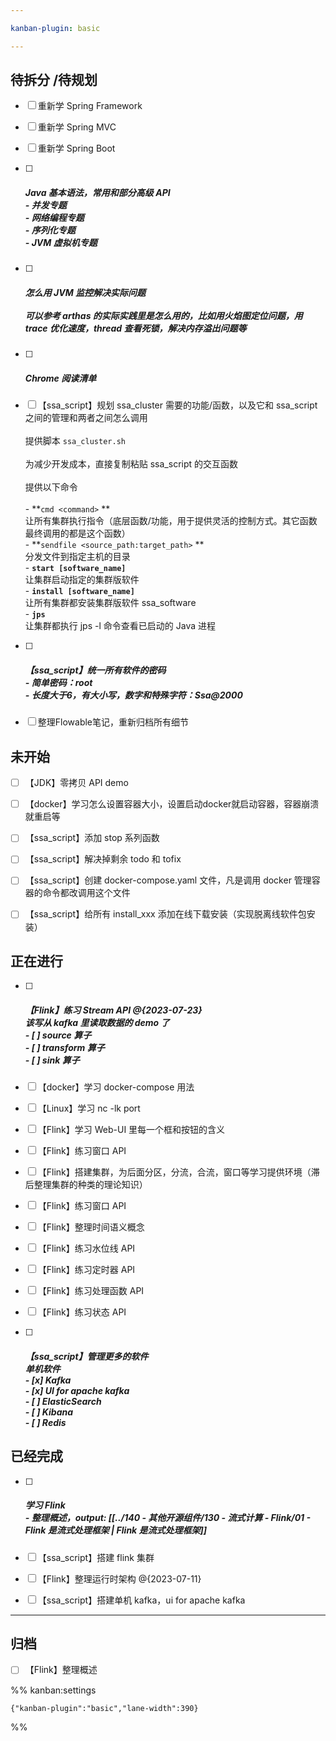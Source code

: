 ```yaml
---

kanban-plugin: basic

---
```


## 待拆分 /待规划

- [ ] 重新学 Spring Framework
- [ ] 重新学 Spring MVC
- [ ] 重新学 Spring Boot
- [ ] ##### Java 基本语法，常用和部分高级 API<br>- 并发专题<br>- 网络编程专题<br>- 序列化专题<br>- JVM 虚拟机专题
- [ ] ##### 怎么用 JVM 监控解决实际问题<br><br>可以参考 arthas 的实际实践里是怎么用的，比如用火焰图定位问题，用 trace 优化速度，thread 查看死锁，解决内存溢出问题等
- [ ] ##### Chrome 阅读清单
- [ ] 【ssa_script】规划 ssa_cluster 需要的功能/函数，以及它和 ssa_script 之间的管理和两者之间怎么调用<br><br>提供脚本 `ssa_cluster.sh`<br><br>为减少开发成本，直接复制粘贴 ssa_script 的交互函数<br><br>提供以下命令<br><br>- **`cmd <command>` **<br>  让所有集群执行指令（底层函数/功能，用于提供灵活的控制方式。其它函数最终调用的都是这个函数）<br>- **`sendfile <source_path:target_path>` **<br>  分发文件到指定主机的目录<br>- **`start [software_name]`**<br>  让集群启动指定的集群版软件<br>- **`install [software_name]`**<br>  让所有集群都安装集群版软件 ssa_software<br>- **`jps`**<br>  让集群都执行 jps -l 命令查看已启动的 Java 进程
- [ ] ##### 【ssa_script】统一所有软件的密码<br>- 简单密码：root<br>- 长度大于6，有大小写，数字和特殊字符：Ssa@2000
- [ ] 整理Flowable笔记，重新归档所有细节


## 未开始

- [ ] 【JDK】零拷贝 API demo
- [ ] 【docker】学习怎么设置容器大小，设置启动docker就启动容器，容器崩溃就重启等
- [ ] 【ssa_script】添加 stop 系列函数
- [ ] 【ssa_script】解决掉剩余 todo 和 tofix
- [ ] 【ssa_script】创建 docker-compose.yaml 文件，凡是调用 docker 管理容器的命令都改调用这个文件
- [ ] 【ssa_script】给所有 install_xxx 添加在线下载安装（实现脱离线软件包安装）


## 正在进行

- [ ] ##### 【Flink】练习 Stream API @{2023-07-23}<br>该写从 kafka 里读取数据的 demo 了<br>- [ ] source 算子<br>- [ ] transform 算子<br>- [ ] sink 算子
- [ ] 【docker】学习 docker-compose 用法
- [ ] 【Linux】学习 nc -lk port
- [ ] 【Flink】学习 Web-UI 里每一个框和按钮的含义
- [ ] 【Flink】练习窗口 API
- [ ] 【Flink】搭建集群，为后面分区，分流，合流，窗口等学习提供环境（滞后整理集群的种类的理论知识）
- [ ] 【Flink】练习窗口 API
- [ ] 【Flink】整理时间语义概念
- [ ] 【Flink】练习水位线 API
- [ ] 【Flink】练习定时器 API
- [ ] 【Flink】练习处理函数 API
- [ ] 【Flink】练习状态 API
- [ ] ##### 【ssa_script】管理更多的软件<br>**单机软件**<br>- [x] Kafka<br>- [x] UI for apache kafka<br>- [ ] ElasticSearch<br>- [ ] Kibana<br>- [ ] Redis


## 已经完成

- [ ] ##### 学习 Flink<br>- 整理概述，output: [[../140 - 其他开源组件/130 - 流式计算 - Flink/01 - Flink 是流式处理框架 | Flink 是流式处理框架]]
- [ ] 【ssa_script】搭建 flink 集群
- [ ] 【Flink】整理运行时架构 @{2023-07-11}
- [ ] 【ssa_script】搭建单机 kafka，ui for apache kafka


***

## 归档

- [ ] 【Flink】整理概述

%% kanban:settings
```
{"kanban-plugin":"basic","lane-width":390}
```
%%